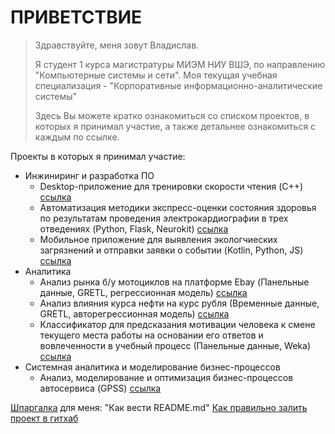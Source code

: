 # ПРИВЕТСТВИЕ
> Здравствуйте, меня зовут Владислав.
> 
> Я студент 1 курса магистратуры МИЭМ НИУ ВШЭ, по направлению "Компьютерные системы и сети". Моя текущая учебная специализация - "Корпоративные информационно-аналитические системы"
> 
> Здесь Вы можете кратко ознакомиться со списком проектов, в которых я принимал участие, а также детальнее ознакомиться с каждым по ссылке.

Проекты в которых я принимал участие:
- Инжиниринг и разработка ПО
    - Desktop-приложение для тренировки скорости чтения (C++) [ссылка](https://github.com/Nemilad/ReadSpeedTest)
    - Автоматизация методики экспресс-оценки состояния здоровья по результатам проведения электрокардиографии в трех отведениях (Python, Flask, Neurokit) [ссылка]()
    - Мобильное приложение для выявления экологчиеских загрязнений и отправки заявки о событии (Kotlin, Python, JS) [ссылка](https://github.com/EcoPolice) 
- Аналитика
    - Анализ рынка б/у мотоциклов на платформе Ebay (Панельные данные, GRETL, регрессионная модель) [ссылка](https://drive.google.com/file/d/1KQh7PGfKhuQ5f43VwMepftNb6hV21Kld/view?usp=sharing)
    - Анализ влияния курса нефти на курс рубля (Временные данные, GRETL, авторегрессионная модель) [ссылка](https://drive.google.com/file/d/1DrNUEyxEf8V6rH4pIqRUzhEBACurTNuB/view?usp=sharing)
    - Классификатор для предсказания мотивации человека к смене текущего места работы на основании его ответов и вовлеченности в учебный процесс (Панельные данные, Weka) [ссылка](https://drive.google.com/file/d/1K2BBlYWY5hujFzaV0_ucrxPxgtPJvQDM/view?usp=sharing)
- Системная аналитика и моделирование бизнес-процессов
    - Анализ, моделирование и оптимизация бизнес-процессов автосервиса (GPSS) [ссылка](https://drive.google.com/file/d/1g22fQuiqyzPxhKyLiVSkCxCqztiCT8cV/view?usp=sharing)




[Шпаргалка](https://github.com/GnuriaN/format-README#%D0%98%D1%81%D0%BF%D0%BE%D0%BB%D1%8C%D0%B7%D0%BE%D0%B2%D0%B0%D0%BD%D0%B8%D0%B5-%D1%86%D0%B8%D1%82%D0%B8%D1%80%D0%BE%D0%B2%D0%B0%D0%BD%D0%B8%D1%8F-%D0%B2-%D1%82%D0%B5%D0%BA%D1%81%D1%82%D0%B5) для меня: "Как вести README.md" 
[Как правильно залить проект в гитхаб](https://qna.habr.com/q/490514)
